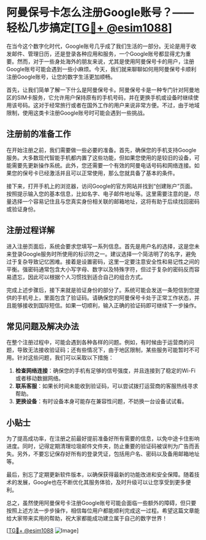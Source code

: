 # 阿曼保号卡怎么注册Google账号？——轻松几步搞定[[TG💪+ @esim1088](https://t.me/s/esim1088)]

在当今这个数字化时代，Google账号几乎成了我们生活的一部分。无论是用于收发邮件、管理日历，还是登录各种应用和服务，一个Google账号都显得尤为重要。然而，对于一些身处海外的朋友来说，尤其是使用阿曼保号卡的用户，注册Google账号可能会遇到一些小麻烦。今天，我们就来聊聊如何用阿曼保号卡顺利注册Google账号，让您的数字生活更加顺畅。

首先，让我们简单了解一下什么是阿曼保号卡。阿曼保号卡是一种专门针对阿曼地区的SIM卡服务，它允许用户保持原有的手机号码，并在更换手机或设备时继续使用该号码。这对于经常旅行或者在国外工作的用户来说非常方便。不过，由于地域限制，使用这类卡注册Google账号时可能会遇到一些挑战。

## 注册前的准备工作

在开始注册之前，我们需要做一些必要的准备。首先，确保您的手机支持Google服务。大多数现代智能手机都内置了这些功能，但如果您使用的是较旧的设备，可能需要先更新操作系统。此外，您还需要一个有效的阿曼电话号码和网络连接。如果您的保号卡已经激活并且可以正常使用，那么您就具备了基本的条件。

接下来，打开手机上的浏览器，访问Google的官方网站并找到“创建账户”页面。按照提示输入您的基本信息，比如名字、电子邮件地址等。这里需要注意的是，尽量选择一个容易记住且与您真实身份相关联的邮箱地址，这将有助于后续找回密码或验证身份。

## 注册过程详解

进入注册页面后，系统会要求您填写一系列信息。首先是用户名的选择，这是您未来登录Google服务时所使用的标识符之一。建议选择一个简洁明了的名字，避免过于复杂导致记忆困难。接着是设置密码，这里一定要注意安全性和易记性之间的平衡。强密码通常包含大小写字母、数字以及特殊字符，但过于复杂的密码反而容易遗忘，因此可以根据个人习惯找到适合自己的组合方式。

完成上述步骤后，接下来就是验证身份的部分了。系统可能会发送一条短信到您提供的手机号上，里面包含了验证码。请确保您的阿曼保号卡处于正常工作状态，并且能够接收到国际短信。如果一切顺利，输入正确的验证码即可继续下一步操作。

## 常见问题及解决办法

在整个注册过程中，可能会遇到各种各样的问题。例如，有时候由于运营商的问题，导致无法接收验证码；还有些情况下，由于地区限制，某些服务可能暂时不可用。针对这些问题，我们可以采取以下措施：

1. **检查网络连接**：确保您的手机有足够的信号强度，并且连接到了稳定的Wi-Fi或者移动数据网络。
2. **联系客服**：如果长时间未能收到验证码，可以尝试拨打运营商的客服热线寻求帮助。
3. **更换设备**：有时设备本身可能存在兼容性问题，不妨换一台设备试试看。

## 小贴士

为了提高成功率，在注册之前最好提前准备好所有需要的信息，以免中途卡住影响进度。同时，记得定期清理垃圾邮件文件夹，防止重要的验证码被误判为广告而丢失。另外，不要忘记保存好所有的登录凭证，包括用户名、密码以及备用邮箱地址等。

最后，别忘了定期更新软件版本，以确保获得最新的功能改进和安全保障。随着技术的发展，Google也在不断优化其服务体验，及时升级可以让您享受到更多便利。

总之，虽然使用阿曼保号卡注册Google账号可能会面临一些额外的障碍，但只要按照上述方法一步步操作，相信每位用户都能顺利完成这一过程。希望这篇文章能给大家带来实用的帮助，祝大家都能成功建立属于自己的数字世界！

[[TG💪+ @esim1088](https://t.me/s/esim1088) ![Image](https://i.postimg.cc/4NQfJmqS/Snipaste-2025-05-13-00-14-12.png)]